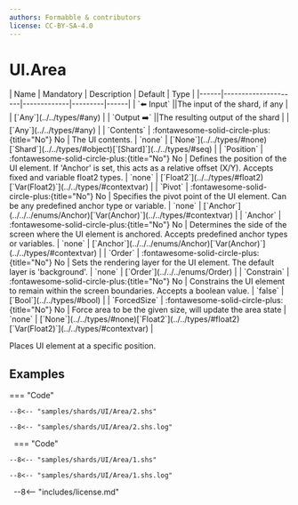 ```yaml
---
authors: Formabble & contributors
license: CC-BY-SA-4.0
---
```



# UI.Area

<div class="sh-parameters" markdown="1">
| Name | Mandatory | Description | Default | Type |
|------|---------------------|-------------|---------|------|
| `⬅️ Input` ||The input of the shard, if any | | [`Any`](../../types/#any) |
| `Output ➡️` ||The resulting output of the shard | | [`Any`](../../types/#any) |
| `Contents` | :fontawesome-solid-circle-plus:{title="No"} No  | The UI contents. | `none` | [`None`](../../types/#none)[`Shard`](../../types/#object)[`[Shard]`](../../types/#seq) |
| `Position` | :fontawesome-solid-circle-plus:{title="No"} No  | Defines the position of the UI element. If 'Anchor' is set, this acts as a relative offset (X/Y). Accepts fixed and variable float2 types. | `none` | [`Float2`](../../types/#float2)[`Var(Float2)`](../../types/#contextvar) |
| `Pivot` | :fontawesome-solid-circle-plus:{title="No"} No  | Specifies the pivot point of the UI element. Can be any predefined anchor type or variable. | `none` | [`Anchor`](../../../enums/Anchor)[`Var(Anchor)`](../../types/#contextvar) |
| `Anchor` | :fontawesome-solid-circle-plus:{title="No"} No  | Determines the side of the screen where the UI element is anchored. Accepts predefined anchor types or variables. | `none` | [`Anchor`](../../../enums/Anchor)[`Var(Anchor)`](../../types/#contextvar) |
| `Order` | :fontawesome-solid-circle-plus:{title="No"} No  | Sets the rendering layer for the UI element. The default layer is 'background'. | `none` | [`Order`](../../../enums/Order) |
| `Constrain` | :fontawesome-solid-circle-plus:{title="No"} No  | Constrains the UI element to remain within the screen boundaries. Accepts a boolean value. | `false` | [`Bool`](../../types/#bool) |
| `ForcedSize` | :fontawesome-solid-circle-plus:{title="No"} No  | Force area to be the given size, will update the area state | `none` | [`None`](../../types/#none)[`Float2`](../../types/#float2)[`Var(Float2)`](../../types/#contextvar) |

</div>

Places UI element at a specific position.

## Examples

=== "Code"

  ```x86asm linenums="1"
  --8<-- "samples/shards/UI/Area/2.shs"
  ```

  ```
  --8<-- "samples/shards/UI/Area/2.shs.log"
  ```
&nbsp;
=== "Code"

  ```x86asm linenums="1"
  --8<-- "samples/shards/UI/Area/1.shs"
  ```

  ```
  --8<-- "samples/shards/UI/Area/1.shs.log"
  ```
&nbsp;
--8<-- "includes/license.md"

